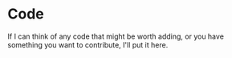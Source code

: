 # Code

If I can think of any code that might be worth adding, or you have something you want to contribute, I'll put it here.
